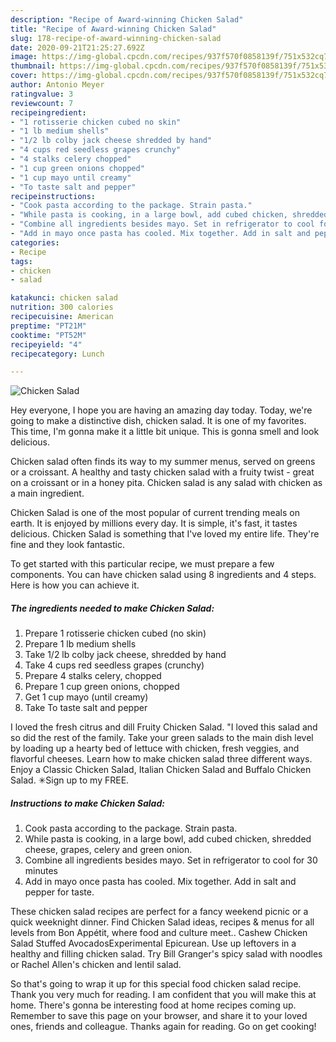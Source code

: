 ```yaml
---
description: "Recipe of Award-winning Chicken Salad"
title: "Recipe of Award-winning Chicken Salad"
slug: 178-recipe-of-award-winning-chicken-salad
date: 2020-09-21T21:25:27.692Z
image: https://img-global.cpcdn.com/recipes/937f570f0858139f/751x532cq70/chicken-salad-recipe-main-photo.jpg
thumbnail: https://img-global.cpcdn.com/recipes/937f570f0858139f/751x532cq70/chicken-salad-recipe-main-photo.jpg
cover: https://img-global.cpcdn.com/recipes/937f570f0858139f/751x532cq70/chicken-salad-recipe-main-photo.jpg
author: Antonio Meyer
ratingvalue: 3
reviewcount: 7
recipeingredient:
- "1 rotisserie chicken cubed no skin"
- "1 lb medium shells"
- "1/2 lb colby jack cheese shredded by hand"
- "4 cups red seedless grapes crunchy"
- "4 stalks celery chopped"
- "1 cup green onions chopped"
- "1 cup mayo until creamy"
- "To taste salt and pepper"
recipeinstructions:
- "Cook pasta according to the package. Strain pasta."
- "While pasta is cooking, in a large bowl, add cubed chicken, shredded cheese, grapes, celery and green onion."
- "Combine all ingredients besides mayo. Set in refrigerator to cool for 30 minutes"
- "Add in mayo once pasta has cooled. Mix together. Add in salt and pepper for taste."
categories:
- Recipe
tags:
- chicken
- salad

katakunci: chicken salad 
nutrition: 300 calories
recipecuisine: American
preptime: "PT21M"
cooktime: "PT52M"
recipeyield: "4"
recipecategory: Lunch

---
```



![Chicken Salad](https://img-global.cpcdn.com/recipes/937f570f0858139f/751x532cq70/chicken-salad-recipe-main-photo.jpg)

Hey everyone, I hope you are having an amazing day today. Today, we're going to make a distinctive dish, chicken salad. It is one of my favorites. This time, I'm gonna make it a little bit unique. This is gonna smell and look delicious.

Chicken salad often finds its way to my summer menus, served on greens or a croissant. A healthy and tasty chicken salad with a fruity twist - great on a croissant or in a honey pita. Chicken salad is any salad with chicken as a main ingredient.

Chicken Salad is one of the most popular of current trending meals on earth. It is enjoyed by millions every day. It is simple, it's fast, it tastes delicious. Chicken Salad is something that I've loved my entire life. They're fine and they look fantastic.


To get started with this particular recipe, we must prepare a few components. You can have chicken salad using 8 ingredients and 4 steps. Here is how you can achieve it.

<!--inarticleads1-->

##### The ingredients needed to make Chicken Salad:

1. Prepare 1 rotisserie chicken cubed (no skin)
1. Prepare 1 lb medium shells
1. Take 1/2 lb colby jack cheese, shredded by hand
1. Take 4 cups red seedless grapes (crunchy)
1. Prepare 4 stalks celery, chopped
1. Prepare 1 cup green onions, chopped
1. Get 1 cup mayo (until creamy)
1. Take To taste salt and pepper


I loved the fresh citrus and dill Fruity Chicken Salad. &#34;I loved this salad and so did the rest of the family. Take your green salads to the main dish level by loading up a hearty bed of lettuce with chicken, fresh veggies, and flavorful cheeses. Learn how to make chicken salad three different ways. Enjoy a Classic Chicken Salad, Italian Chicken Salad and Buffalo Chicken Salad. ✳︎Sign up to my FREE. 

<!--inarticleads2-->

##### Instructions to make Chicken Salad:

1. Cook pasta according to the package. Strain pasta.
1. While pasta is cooking, in a large bowl, add cubed chicken, shredded cheese, grapes, celery and green onion.
1. Combine all ingredients besides mayo. Set in refrigerator to cool for 30 minutes
1. Add in mayo once pasta has cooled. Mix together. Add in salt and pepper for taste.


These chicken salad recipes are perfect for a fancy weekend picnic or a quick weeknight dinner. Find Chicken Salad ideas, recipes &amp; menus for all levels from Bon Appétit, where food and culture meet.. Cashew Chicken Salad Stuffed AvocadosExperimental Epicurean. Use up leftovers in a healthy and filling chicken salad. Try Bill Granger&#39;s spicy salad with noodles or Rachel Allen&#39;s chicken and lentil salad. 

So that's going to wrap it up for this special food chicken salad recipe. Thank you very much for reading. I am confident that you will make this at home. There's gonna be interesting food at home recipes coming up. Remember to save this page on your browser, and share it to your loved ones, friends and colleague. Thanks again for reading. Go on get cooking!
